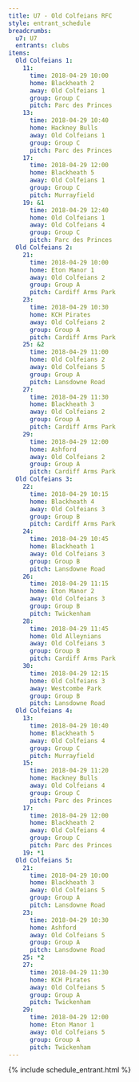```yaml
---
title: U7 - Old Colfeians RFC
style: entrant_schedule
breadcrumbs:
  u7: U7
  entrants: clubs
items:
  Old Colfeians 1:
    11:
      time: 2018-04-29 10:00
      home: Blackheath 2
      away: Old Colfeians 1
      group: Group C
      pitch: Parc des Princes
    13:
      time: 2018-04-29 10:40
      home: Hackney Bulls
      away: Old Colfeians 1
      group: Group C
      pitch: Parc des Princes
    17:
      time: 2018-04-29 12:00
      home: Blackheath 5
      away: Old Colfeians 1
      group: Group C
      pitch: Murrayfield
    19: &1
      time: 2018-04-29 12:40
      home: Old Colfeians 1
      away: Old Colfeians 4
      group: Group C
      pitch: Parc des Princes
  Old Colfeians 2:
    21:
      time: 2018-04-29 10:00
      home: Eton Manor 1
      away: Old Colfeians 2
      group: Group A
      pitch: Cardiff Arms Park
    23:
      time: 2018-04-29 10:30
      home: KCH Pirates
      away: Old Colfeians 2
      group: Group A
      pitch: Cardiff Arms Park
    25: &2
      time: 2018-04-29 11:00
      home: Old Colfeians 2
      away: Old Colfeians 5
      group: Group A
      pitch: Lansdowne Road
    27:
      time: 2018-04-29 11:30
      home: Blackheath 3
      away: Old Colfeians 2
      group: Group A
      pitch: Cardiff Arms Park
    29:
      time: 2018-04-29 12:00
      home: Ashford
      away: Old Colfeians 2
      group: Group A
      pitch: Cardiff Arms Park
  Old Colfeians 3:
    22:
      time: 2018-04-29 10:15
      home: Blackheath 4
      away: Old Colfeians 3
      group: Group B
      pitch: Cardiff Arms Park
    24:
      time: 2018-04-29 10:45
      home: Blackheath 1
      away: Old Colfeians 3
      group: Group B
      pitch: Lansdowne Road
    26:
      time: 2018-04-29 11:15
      home: Eton Manor 2
      away: Old Colfeians 3
      group: Group B
      pitch: Twickenham
    28:
      time: 2018-04-29 11:45
      home: Old Alleynians
      away: Old Colfeians 3
      group: Group B
      pitch: Cardiff Arms Park
    30:
      time: 2018-04-29 12:15
      home: Old Colfeians 3
      away: Westcombe Park
      group: Group B
      pitch: Lansdowne Road
  Old Colfeians 4:
    13:
      time: 2018-04-29 10:40
      home: Blackheath 5
      away: Old Colfeians 4
      group: Group C
      pitch: Murrayfield
    15:
      time: 2018-04-29 11:20
      home: Hackney Bulls
      away: Old Colfeians 4
      group: Group C
      pitch: Parc des Princes
    17:
      time: 2018-04-29 12:00
      home: Blackheath 2
      away: Old Colfeians 4
      group: Group C
      pitch: Parc des Princes
    19: *1
  Old Colfeians 5:
    21:
      time: 2018-04-29 10:00
      home: Blackheath 3
      away: Old Colfeians 5
      group: Group A
      pitch: Lansdowne Road
    23:
      time: 2018-04-29 10:30
      home: Ashford
      away: Old Colfeians 5
      group: Group A
      pitch: Lansdowne Road
    25: *2
    27:
      time: 2018-04-29 11:30
      home: KCH Pirates
      away: Old Colfeians 5
      group: Group A
      pitch: Twickenham
    29:
      time: 2018-04-29 12:00
      home: Eton Manor 1
      away: Old Colfeians 5
      group: Group A
      pitch: Twickenham
---
```


{% include schedule_entrant.html %}
